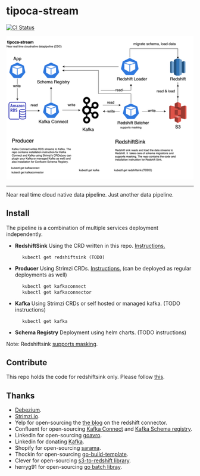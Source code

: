 # tipoca-stream
[![CI Status](https://travis-ci.com/practo/tipoca-stream.svg?token=kWeQdLBoqkiCi2kdxHdt&branch=master)](https://travis-ci.com/practo/tipoca-stream)

<img src="arch.png">

---

Near real time cloud native data pipeline. Just another data pipeline.

## Install
The pipeline is a combination of multiple services deployment independently.

- **RedshiftSink** Using the CRD written in this repo. [Instructions.](https://github.com/practo/tipoca-stream/blob/master/redshiftsink/README.md)
```
      kubectl get redshiftsink (TODO)
```

- **Producer** Using Strimzi CRDs. [Instructions.](https://github.com/practo/tipoca-stream/blob/master/producer/README.md) (can be deployed as regular deployments as well)
```
      kubectl get kafkaconnect
      kubectl get kafkaconnector
```
- **Kafka** Using Strimzi CRDs or self hosted or managed kafka. (TODO instructions)
```
      kubectl get kafka
```
- **Schema Registry** Deployment using helm charts. (TODO instructions)

Note: Redshiftsink [supports masking](https://github.com/practo/tipoca-stream/blob/master/redshiftsink/MASKING.md).

## Contribute
This repo holds the code for redshiftsink only. Please follow [this](https://github.com/practo/tipoca-stream/blob/master/redshiftsink/README.md#contributing).

## Thanks

- [Debezium](https://debezium.io/).
- [Strimzi.io](http://strimzi.io/).
- Yelp for open-sourcing the [the blog](https://engineeringblog.yelp.com/2016/10/redshift-connector.html) on the redshift connector.
- Confluent for open-sourcing [Kafka Connect](https://docs.confluent.io/current/connect/index.html) and [Kafka Schema registry](https://github.com/confluentinc/schema-registry).
- Linkedin for open-sourcing [goavro](https://github.com/linkedin/goavro).
- Linkedin for donating [Kafka](https://kafka.apache.org).
- Shopify for open-sourcing [sarama](https://github.com/Shopify/sarama).
- Thockin for open-sourcing [go-build-template](https://github.com/thockin/go-build-template).
- Clever for open-sourcing [s3-to-redshift library](https://github.com/Clever/s3-to-redshift/).
- herryg91 for open-sourcing [go batch libray](https://github.com/herryg91/gobatch).
